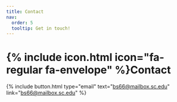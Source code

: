 ```yaml
---
title: Contact
nav:
  order: 5
  tooltip: Get in touch!
---
```


# {% include icon.html icon="fa-regular fa-envelope" %}Contact

{%
  include button.html
  type="email"
  text="bs66@mailbox.sc.edu"
  link="bs66@mailbox.sc.edu"
%}

